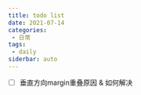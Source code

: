 ```yaml
---
title: todo list
date: 2021-07-14
categories:
 - 日常
tags:
 - daily
siderbar: auto
---
```


-  [ ]  垂直方向margin重叠原因 & 如何解决